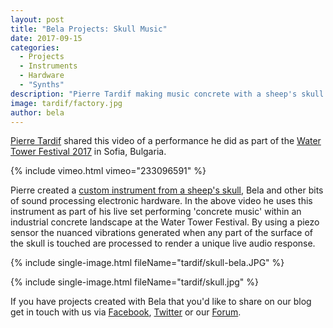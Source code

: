 ```yaml
---
layout: post
title: "Bela Projects: Skull Music"
date: 2017-09-15
categories:
  - Projects
  - Instruments
  - Hardware
  - "Synths"
description: "Pierre Tardif making music concrete with a sheep's skull."
image: tardif/factory.jpg
author: bela
---
```

 
[Pierre Tardif](http://codingcoolsh.it/index.html) shared this video of a performance he did as part of the [Water Tower Festival 2017](http://watertowerartfest.com/en/) in Sofia, Bulgaria.

{% include vimeo.html vimeo="233096591" %}

Pierre created a [custom instrument from a sheep's skull](http://www.codingcoolsh.it/installations.html#SkullVibrations), Bela and other bits of sound processing electronic hardware. In the above video he uses this instrument as part of his live set performing 'concrete music' within an industrial concrete landscape at the Water Tower Festival. By using a piezo sensor the nuanced vibrations generated when any part of the surface of the skull is touched are processed to render a unique live audio response.

{% include single-image.html fileName="tardif/skull-bela.JPG" %}

{% include single-image.html fileName="tardif/skull.jpg" %}

If you have projects created with Bela that you'd like to share on our blog get in touch with us via [Facebook](https://www.facebook.com/belaPlatform/), [Twitter](https://twitter.com/BelaPlatform) or our [Forum](http://forum.bela.io/).
